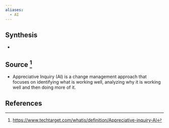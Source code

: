 ```yaml
---
aliases:
  - AI
---
```

## Synthesis
- 
## Source [^1]
- Appreciative Inquiry (AI) is a change management approach that focuses on identifying what is working well, analyzing why it is working well and then doing more of it.
## References

[^1]: https://www.techtarget.com/whatis/definition/Appreciative-inquiry-AI